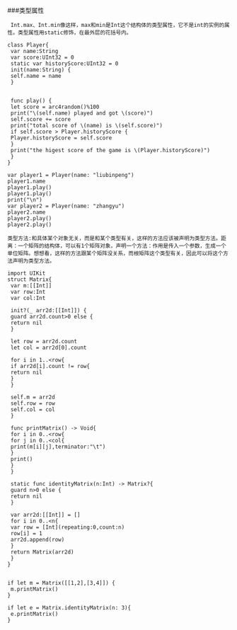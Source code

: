 ###类型属性
    
     Int.max、Int.min像这样，max和min是Int这个结构体的类型属性，它不是int的实例的属性。类型属性用static修饰，在最外层的花括号内。
```
class Player{
 var name:String
 var score:UInt32 = 0
 static var historyScore:UInt32 = 0
 init(name:String) {
 self.name = name
 }


 func play() {
 let score = arc4random()%100
 print("\(self.name) played and got \(score)")
 self.score += score
 print("total score of \(name) is \(self.score)")
 if self.score > Player.historyScore {
 Player.historyScore = self.score
 }
 print("the higest score of the game is \(Player.historyScore)")
 }
}

var player1 = Player(name: "liubinpeng")
player1.name
player1.play()
player1.play()
print("\n")
var player2 = Player(name: "zhangyu")
player2.name
player2.play()
player2.play()

```
    类型方法:和具体某个对象无关，而是和某个类型有关，这样的方法应该被声明为类型方法。距离：一个矩阵的结构体，可以有1个矩阵对象，声明一个方法：作用是传入一个参数，生成一个单位矩阵。想想看，这样的方法跟某个矩阵没关系，而根矩阵这个类型有关，因此可以将这个方法声明为类型方法。

```
import UIKit
struct Matrix{
 var m:[[Int]]
 var row:Int
 var col:Int

 init?(_ arr2d:[[Int]]) {
 guard arr2d.count>0 else {
 return nil
 }

 let row = arr2d.count
 let col = arr2d[0].count

 for i in 1..<row{
 if arr2d[i].count != row{
 return nil
 }
 }

 self.m = arr2d
 self.row = row
 self.col = col
 }

 func printMatrix() -> Void{
 for i in 0..<row{
 for j in 0..<col{
 print(m[i][j],terminator:"\t")
 }
 print()
 }
 }

 static func identityMatrix(n:Int) -> Matrix?{
 guard n>0 else {
 return nil
 }

 var arr2d:[[Int]] = []
 for i in 0..<n{
 var row = [Int](repeating:0,count:n)
 row[i] = 1
 arr2d.append(row)
 }
 return Matrix(arr2d)
 }
}


if let m = Matrix([[1,2],[3,4]]) {
 m.printMatrix()
}

if let e = Matrix.identityMatrix(n: 3){
 e.printMatrix()
}

```
